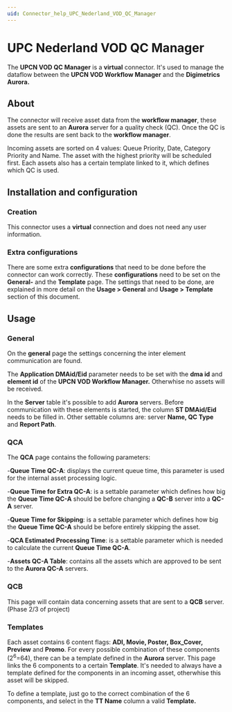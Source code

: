 ```yaml
---
uid: Connector_help_UPC_Nederland_VOD_QC_Manager
---
```


# UPC Nederland VOD QC Manager

The **UPCN VOD QC Manager** is a **virtual** connector. It's used to manage the dataflow between the **UPCN VOD Workflow Manager** and the **Digimetrics Aurora.**

## About

The connector will receive asset data from the **workflow manager**, these assets are sent to an **Aurora** server for a quality check (QC). Once the QC is done the results are sent back to the **workflow manager**.

Incoming assets are sorted on 4 values: Queue Priority, Date, Category Priority and Name. The asset with the highest priority will be scheduled first. Each assets also has a certain template linked to it, which defines which QC is used.

## Installation and configuration

### Creation

This connector uses a **virtual** connection and does not need any user information.

### Extra configurations

There are some extra **configurations** that need to be done before the connector can work correctly. These **configurations** need to be set on the **General-** and the **Template** page. The settings that need to be done, are explained in more detail on the **Usage \> General** and **Usage \> Template** section of this document.

## Usage

### General

On the **general** page the settings concerning the inter element communication are found.

The **Application DMAid/Eid** parameter needs to be set with the **dma id** and **element id** of the **UPCN VOD Workflow Manager.** Otherwhise no assets will be received.

In the **Server** table it's possible to add **Aurora** servers. Before communication with these elements is started, the column **ST DMAid/Eid** needs to be filled in. Other settable columns are: server **Name, QC Type** and **Report Path**.

### QCA

The **QCA** page contains the following parameters:

\-**Queue Time QC-A**: displays the current queue time, this parameter is used for the internal asset processing logic.

\-**Queue Time for Extra QC-A**: is a settable parameter which defines how big the **Queue Time QC-A** should be before changing a **QC-B** server into a **QC-A** server.

\-**Queue Time for Skipping**: is a settable parameter which defines how big the **Queue Time QC-A** should be before entirely skipping the asset.

\-**QCA Estimated Processing Time**: is a settable parameter which is needed to calculate the current **Queue Time QC-A**.

\-**Assets QC-A Table**: contains all the assets which are approved to be sent to the **Aurora QC-A** servers.

### QCB

This page will contain data concerning assets that are sent to a **QCB** server. (Phase 2/3 of project)

### Templates

Each asset contains 6 content flags: **ADI, Movie, Poster, Box_Cover, Preview** and **Promo**. For every possible combination of these components (2<sup>6</sup>=64), there can be a template defined in the **Aurora** server. This page links the 6 components to a certain **Template**. It's needed to always have a template defined for the components in an incoming asset, otherwhise this asset will be skipped.

To define a template, just go to the correct combination of the 6 components, and select in the **TT Name** column a valid **Template.**
